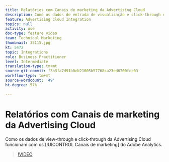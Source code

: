 ```yaml
---
title: Relatórios com Canais de marketing da Advertising Cloud
description: Como os dados de entrada de visualização e click-through da Advertising Cloud funcionam com os Canais de marketing do Adobe Analytics
feature: Advertising Cloud Integration
topics: null
activity: use
doc-type: feature video
team: Technical Marketing
thumbnail: 35115.jpg
kt: 5472
topic: Integrations
role: Business Practitioner
level: Intermediate
translation-type: tm+mt
source-git-commit: f3b3fa7d91b0cb21005b57768ca23ed6700fcc03
workflow-type: tm+mt
source-wordcount: '49'
ht-degree: 57%

---
```



# Relatórios com Canais de marketing da Advertising Cloud

Como os dados de view-through e click-through da Advertising Cloud funcionam com os [!UICONTROL Canais de marketing] do Adobe Analytics.

>[!VIDEO](https://video.tv.adobe.com/v/35115/?quality=12&learn=on)
